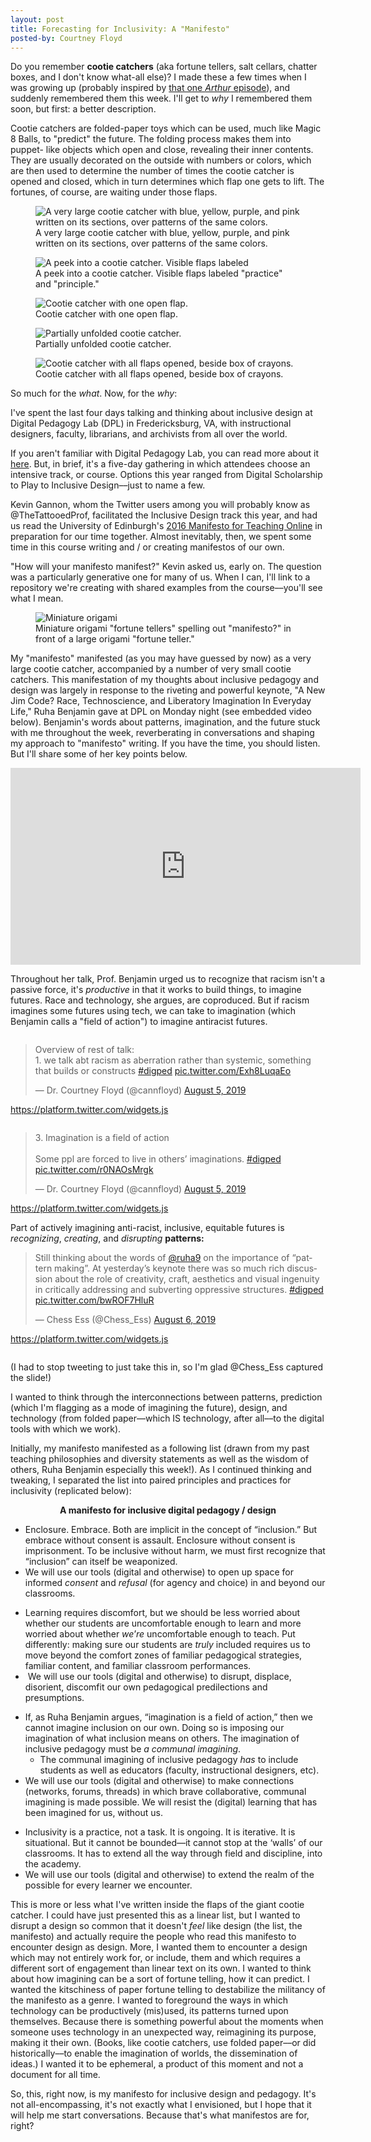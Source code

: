 ```yaml
---
layout: post
title: Forecasting for Inclusivity: A "Manifesto"
posted-by: Courtney Floyd
---
```


<!-- wp:paragraph --><p>Do you remember <strong>cootie catchers</strong> (aka fortune tellers, salt cellars, chatter boxes, and I don't know what-all else)? I made these a few times when I was growing up (probably inspired by <a href="https://www.youtube.com/watch?v=U6hOtwP_Ocw" target="_blank" rel="noreferrer noopener" aria-label="that one Arthur episode (opens in a new tab)">that one <em>Arthur</em> episode</a>), and suddenly remembered them this week. I'll get to <em>why </em>I remembered them soon, but first: a better description.</p><!-- /wp:paragraph -->

<!-- wp:paragraph --><p>Cootie catchers are folded-paper toys which can be used, much like Magic 8 Balls, to "predict" the future. The folding process makes them into puppet- like objects which open and close, revealing their inner contents. They are usually decorated on the outside with numbers or colors, which are then used to determine the number of times the cootie catcher is opened and closed, which in turn determines which flap one gets to lift. The fortunes, of course, are waiting under those flaps.</p><!-- /wp:paragraph -->

<!-- wp:image {"id":3383,"sizeSlug":"large"} --><figure class="wp-block-image size-large"><img class="wp-image-3383" src="https://courtneyafloyd.files.wordpress.com/2019/08/img_8828-1.jpg" alt="A very large cootie catcher with blue, yellow, purple, and pink written on its sections, over patterns of the same colors." /><figcaption>A very large cootie catcher with blue, yellow, purple, and pink written on its sections, over patterns of the same colors.</figcaption></figure><!-- /wp:image -->

<figure><img class="wp-image-3377" src="https://courtneyafloyd.files.wordpress.com/2019/08/img_8835.jpg" alt="A peek into a cootie catcher. Visible flaps labeled "practice" and "principle."" data-id="3377" data-link="https://courtneyafloyd.com/img_8835/" /><figcaption>A peek into a cootie catcher. Visible flaps labeled "practice" and "principle."</figcaption></figure>

<figure><img class="wp-image-3378" src="https://courtneyafloyd.files.wordpress.com/2019/08/img_8836.jpg" alt="Cootie catcher with one open flap." data-id="3378" data-link="https://courtneyafloyd.com/img_8836/" /><figcaption>Cootie catcher with one open flap.</figcaption></figure>

<figure><img class="wp-image-3379" src="https://courtneyafloyd.files.wordpress.com/2019/08/img_8840.jpg" alt="Partially unfolded cootie catcher." data-id="3379" data-link="https://courtneyafloyd.com/img_8840/" /><figcaption>Partially unfolded cootie catcher.</figcaption></figure>

<figure><img class="wp-image-3380" src="https://courtneyafloyd.files.wordpress.com/2019/08/img_8841.jpg" alt="Cootie catcher with all flaps opened, beside box of crayons." data-id="3380" data-link="https://courtneyafloyd.com/img_8841/" /><figcaption>Cootie catcher with all flaps opened, beside box of crayons.</figcaption></figure>

<!-- wp:paragraph --><p>So much for the <em>what</em>. Now, for the <em>why</em>:</p><!-- /wp:paragraph -->

<!-- wp:paragraph --><p>I've spent the last four days talking and thinking about inclusive design at Digital Pedagogy Lab (DPL) in Fredericksburg, VA, with instructional designers, faculty, librarians, and archivists from all over the world.</p><!-- /wp:paragraph -->

<!-- wp:paragraph --><p>If you aren't familiar with Digital Pedagogy Lab, you can read more about it <a href="http://www.digitalpedagogylab.com/about/" target="_blank" rel="noreferrer noopener" aria-label="here (opens in a new tab)">here</a>. But, in brief, it's a five-day gathering in which attendees choose an intensive track, or course. Options this year ranged from Digital Scholarship to Play to Inclusive Design––just to name a few.</p><!-- /wp:paragraph -->

<!-- wp:paragraph --><p>Kevin Gannon, whom the Twitter users among you will probably know as @TheTattooedProf, facilitated the Inclusive Design track this year, and had us read the University of Edinburgh's <a href="https://blogs.ed.ac.uk/manifestoteachingonline/the-text/" target="_blank" rel="noreferrer noopener" aria-label="2016 Manifesto for Teaching Online.  (opens in a new tab)">2016 Manifesto for Teaching Online</a> in preparation for our time together. Almost inevitably, then, we spent some time in this course writing and / or creating manifestos of our own.</p><!-- /wp:paragraph -->

<!-- wp:paragraph --><p>"How will your manifesto manifest?" Kevin asked us, early on. The question was a particularly generative one for many of us. When I can, I'll link to a repository we're creating with shared examples from the course––you'll see what I mean.</p><!-- /wp:paragraph -->

<!-- wp:image {"id":3364,"sizeSlug":"large"} --><figure class="wp-block-image size-large"><img class="wp-image-3364" src="https://courtneyafloyd.files.wordpress.com/2019/08/img_8832.jpg" alt="Miniature origami " /><figcaption>Miniature origami "fortune tellers" spelling out "manifesto?" in front of a large origami "fortune teller."</figcaption></figure><!-- /wp:image -->

<!-- wp:paragraph --><p>My "manifesto" manifested (as you may have guessed by now) as a very large cootie catcher, accompanied by a number of very small cootie catchers. This manifestation of my thoughts about inclusive pedagogy and design was largely in response to the riveting and powerful keynote, "A New Jim Code? Race, Technoscience, and Liberatory Imagination In Everyday Life," Ruha Benjamin gave at DPL on Monday night (see embedded video below). Benjamin's words about patterns, imagination, and the future stuck with me throughout the week, reverberating in conversations and shaping my approach to "manifesto" writing. If you have the time, you should listen. But I'll share some of her key points below.</p><!-- /wp:paragraph -->

<iframe width="560" height="315" src="https://www.youtube.com/embed/wJPhN4mucCQ" frameborder="0" allow="accelerometer; autoplay; encrypted-media; gyroscope; picture-in-picture" allowfullscreen></iframe>

<!-- wp:paragraph --><p>Throughout her talk, Prof. Benjamin urged us to recognize that racism isn't a passive force, it's <em>productive</em> in that it works to build things, to imagine futures. Race and technology, she argues, are coproduced. But if racism imagines some futures using tech, we can take to imagination (which Benjamin calls a "field of action") to imagine antiracist futures.</p><!-- /wp:paragraph -->

<!-- wp:image {"id":3389,"sizeSlug":"large"} --><figure class="wp-block-image size-large"><img class="wp-image-3389" src="https://courtneyafloyd.files.wordpress.com/2019/08/screen-shot-2019-08-08-at-9.38.42-pm.png" alt="" /></figure><!-- /wp:image -->

<!-- wp:html --><blockquote class="twitter-tweet"><p dir="ltr" lang="en">Overview of rest of talk: <br />1. we talk abt racism as aberration rather than systemic, something that builds or constructs <a href="https://twitter.com/hashtag/digped?src=hash&ref_src=twsrc%5Etfw">#digped</a> <a href="https://t.co/Exh8LuqaEo">pic.twitter.com/Exh8LuqaEo</a></p>— Dr. Courtney Floyd (@cannfloyd) <a href="https://twitter.com/cannfloyd/status/1158483329911595008?ref_src=twsrc%5Etfw">August 5, 2019</a></blockquote><p><a href="https://platform.twitter.com/widgets.js">https://platform.twitter.com/widgets.js</a></p><!-- /wp:html -->

<!-- wp:image {"id":3390,"sizeSlug":"large"} --><figure class="wp-block-image size-large"><img class="wp-image-3390" src="https://courtneyafloyd.files.wordpress.com/2019/08/screen-shot-2019-08-08-at-9.38.18-pm.png" alt="" /></figure><!-- /wp:image -->

<!-- wp:html --><blockquote class="twitter-tweet"><p dir="ltr" lang="en">3. Imagination is a field of action<br /><br />Some ppl are forced to live in others’ imaginations. <a href="https://twitter.com/hashtag/digped?src=hash&ref_src=twsrc%5Etfw">#digped</a> <a href="https://t.co/r0NAOsMrgk">pic.twitter.com/r0NAOsMrgk</a></p>— Dr. Courtney Floyd (@cannfloyd) <a href="https://twitter.com/cannfloyd/status/1158483364103503872?ref_src=twsrc%5Etfw">August 5, 2019</a></blockquote><p><a href="https://platform.twitter.com/widgets.js">https://platform.twitter.com/widgets.js</a></p><!-- /wp:html -->

<!-- wp:paragraph --><p>Part of actively imagining anti-racist, inclusive, equitable futures is <em>recognizing</em>, <em>creating</em>, and <em>disrupting</em> <strong>patterns:</strong></p><!-- /wp:paragraph -->

<!-- wp:html --><blockquote class="twitter-tweet"><p dir="ltr" lang="en">Still thinking about the words of <a href="https://twitter.com/ruha9?ref_src=twsrc%5Etfw">@ruha9</a> on the importance of “pattern making”. At yesterday’s keynote there was so much rich discussion about the role of creativity, craft, aesthetics and visual ingenuity in critically addressing and subverting oppressive structures. <a href="https://twitter.com/hashtag/digped?src=hash&ref_src=twsrc%5Etfw">#digped</a> <a href="https://t.co/bwROF7HluR">pic.twitter.com/bwROF7HluR</a></p>— Chess Ess (@Chess_Ess) <a href="https://twitter.com/Chess_Ess/status/1158699330808758272?ref_src=twsrc%5Etfw">August 6, 2019</a></blockquote><p><a href="https://platform.twitter.com/widgets.js">https://platform.twitter.com/widgets.js</a></p><!-- /wp:html -->

<!-- wp:image {"sizeSlug":"large"} --><figure class="wp-block-image size-large"><img src="https://courtneyafloyd.wordpress.com/b3585a36-1ba1-4097-9aae-7ff49ea623b3" alt="" /></figure><!-- /wp:image -->

<!-- wp:paragraph --><p>(I had to stop tweeting to just take this in, so I'm glad @Chess_Ess captured the slide!)</p><!-- /wp:paragraph -->

<!-- wp:paragraph --><p>I wanted to think through the interconnections between patterns, prediction (which I'm flagging as a mode of imagining the future), design, and technology (from folded paper––which IS technology, after all––to the digital tools with which we work).</p><!-- /wp:paragraph -->

<!-- wp:paragraph --><p>Initially, my manifesto manifested as a following list (drawn from my past teaching philosophies and diversity statements as well as the wisdom of others, Ruha Benjamin especially this week!). As I continued thinking and tweaking, I separated the list into paired principles and practices for inclusivity (replicated below):</p><!-- /wp:paragraph -->

<!-- wp:paragraph {"align":"center"} --><p style="text-align: center;"><strong>A manifesto for inclusive digital pedagogy / design</strong></p><!-- /wp:paragraph -->

<!-- wp:list --><ul><li>Enclosure. Embrace. Both are implicit in the concept of “inclusion.” But embrace without consent is assault. Enclosure without consent is imprisonment. To be inclusive without harm, we must first recognize that “inclusion” can itself be weaponized. </li><li>We will use our tools (digital and otherwise) to open up space for informed <em>consent </em>and <em>refusal</em> (for agency and choice) in and beyond our classrooms.</li></ul><!-- /wp:list -->

<!-- wp:list --><ul><li>Learning requires discomfort, but we should be less worried about whether our students are uncomfortable enough to learn and more worried about whether <em>we</em>’<em>re </em>uncomfortable enough to teach. Put differently: making sure our students are <em>truly</em> included requires us to move beyond the comfort zones of familiar pedagogical strategies, familiar content, and familiar classroom performances.</li><li> We will use our tools (digital and otherwise) to disrupt, displace, disorient, discomfit our own pedagogical predilections and presumptions.</li></ul><!-- /wp:list -->

<!-- wp:list --><ul><li>If, as Ruha Benjamin argues, “imagination is a field of action,” then we cannot imagine inclusion on our own. Doing so is imposing our imagination of what inclusion means on others. The imagination of inclusive pedagogy must be <em>a communal imagining</em>.<ul><li>The communal imagining of inclusive pedagogy <em>has </em>to include students as well as educators (faculty, instructional designers, etc).</li></ul></li><li>We will use our tools (digital and otherwise) to make connections (networks, forums, threads) in which brave collaborative, communal imagining is made possible. We will resist the (digital) learning that has been imagined for us, without us.</li></ul><!-- /wp:list -->

<!-- wp:list --><ul><li>Inclusivity is a practice, not a task. It is ongoing. It is iterative. It is situational. But it cannot be bounded––it cannot stop at the ‘walls’ of our classrooms. It has to extend all the way through field and discipline, into the academy.</li><li>We will use our tools (digital and otherwise) to extend the realm of the possible for every learner we encounter.</li></ul><!-- /wp:list -->

<!-- wp:paragraph --><p>This is more or less what I've written inside the flaps of the giant cootie catcher. I could have just presented this as a linear list, but I wanted to disrupt a design so common that it doesn't <em>feel </em>like design (the list, the manifesto) and actually require the people who read this manifesto to encounter design as design. More, I wanted them to encounter a design which may not entirely work for, or include, them and which requires a different sort of engagement than linear text on its own. I wanted to think about how imagining can be a sort of fortune telling, how it can predict. I wanted the kitschiness of paper fortune telling to destabilize the militancy of the manifesto as a genre. I wanted to foreground the ways in which technology can be productively (mis)used, its patterns turned upon themselves. Because there is something powerful about the moments when someone uses technology in an unexpected way, reimagining its purpose, making it their own. (Books, like cootie catchers, use folded paper––or did historically––to enable the imagination of worlds, the dissemination of ideas.) I wanted it to be ephemeral, a product of this moment and not a document for all time.</p><!-- /wp:paragraph -->

<!-- wp:paragraph --><p>So, this, right now, is my manifesto for inclusive design and pedagogy. It's not all-encompassing, it's not exactly what I envisioned, but I hope that it will help me start conversations. Because that's what manifestos are for, right?</p><!-- /wp:paragraph -->

<!-- wp:image {"id":3387,"sizeSlug":"large"} --><figure class="wp-block-image size-large"><img class="wp-image-3387" src="https://courtneyafloyd.files.wordpress.com/2019/08/img_8840-1.jpg" alt="" /></figure><!-- /wp:image -->
